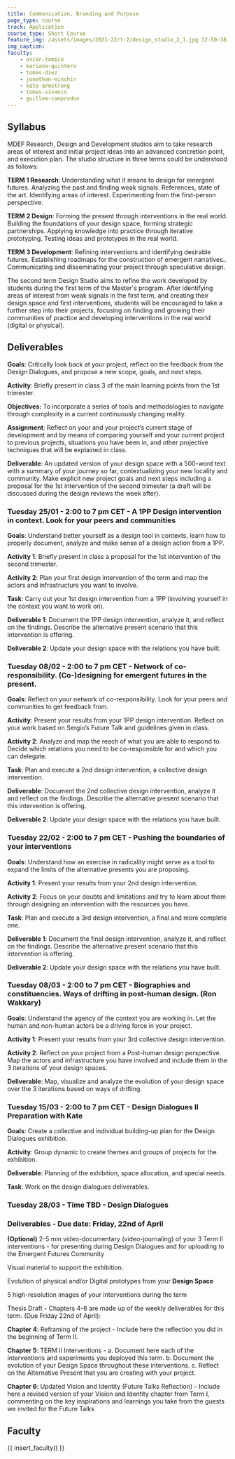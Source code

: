 ```yaml
---
title: Communication, Branding and Purpose
page_type: course
track: Application
course_type: Short Course
feature_img: /assets/images/2021-22/t-2/design_studio_2_1.jpg 12-50-38-702.jpg
img_caption: 
faculty: 
    - oscar-tomico
    - mariana-quintero
    - tomas-diez
    - jonathan-minchin
    - kate-armstrong
    - tomas-vivanco
    - guillem-camprodon
---
```


## Syllabus

MDEF Research, Design and Development studios aim to take research areas of interest and initial project ideas into an advanced concretion point, and execution plan. The studio structure in three terms could be understood as follows:

**TERM 1 Research**: Understanding what it means to design for emergent futures. Analyzing the past and finding weak signals. References, state of the art. Identifying areas of interest. Experimenting from the first-person perspective.

**TERM 2 Design**: Forming the present through interventions in the real world. Building the foundations of your design space, forming strategic partnerships. Applying knowledge into practice through iterative prototyping. Testing ideas and prototypes in the real world.

**TERM 3 Development**: Refining interventions and identifying desirable futures. Establishing roadmaps for the construction of emergent narratives.. Communicating and disseminating your project through speculative design.

The second term Design Studio aims to refine the work developed by students during the first term of the Master's program. After identifying areas of interest from weak signals in the first term, and creating their design space and first interventions, students will be encouraged to take a further step into their projects, focusing on finding and growing their communities of practice and developing interventions in the real world (digital or physical).

## Deliverables

**Goals**: Critically look back at your project, reflect on the feedback from the Design Dialogues, and propose a new scope, goals, and next steps.

**Activity**: Briefly present in class 3 of the main learning points from the 1st trimester.

**Objectives:** To incorporate a series of tools and methodologies to navigate through complexity in a current continuously changing reality.

**Assignment**: Reflect on your and your project’s current stage of development and by means of comparing yourself and your current project to previous projects, situations you have been in, and other projective techniques that will be explained in class.

**Deliverable**: An updated version of your design space with a 500-word text with a summary of your journey so far, contextualizing your new locality and community. Make explicit new project goals and next steps including a proposal for the 1st intervention of the second trimester (a draft will be discussed during the design reviews the week after).

### Tuesday 25/01 - 2:00 to 7 pm CET - A 1PP Design intervention in context. Look for your peers and communities

**Goals**: Understand better yourself as a design tool in contexts, learn how to properly document, analyze and make sense of a design action from a 1PP.  

**Activity 1**: Briefly present in class a proposal for the 1st intervention of the second trimester.

**Activity 2**: Plan your first design intervention of the term and map the actors and infrastructure you want to involve.

**Task**: Carry out your 1st design intervention from a 1PP (involving yourself in the context you want to work on).

**Deliverable 1**: Document the 1PP design intervention, analyze it, and reflect on the findings. Describe the alternative present scenario that this intervention is offering.

**Deliverable 2**: Update your design space with the relations you have built.

### Tuesday 08/02 - 2:00 to 7 pm CET - Network of co-responsibility. (Co-)designing for emergent futures in the present.     

**Goals**: Reflect on your network of co-responsibility. Look for your peers and communities to get feedback from.

**Activity**: Present your results from your 1PP design intervention. Reflect on your work based on Sergio’s Future Talk and guidelines given in class.

**Activity 2**:  Analyze and map the reach of what you are able to respond to. Decide which relations you need to be co-responsible for and which you can delegate.

**Task**: Plan and execute a 2nd design intervention, a collective design intervention.

**Deliverable**: Document the 2nd collective design intervention, analyze it and reflect on the findings. Describe the alternative present scenario that this intervention is offering.

**Deliverable 2**: Update your design space with the relations you have built.

### Tuesday 22/02 - 2:00 to 7 pm CET - Pushing the boundaries of your interventions

**Goals**: Understand how an exercise in radicality might serve as a tool to expand the limits of the alternative presents you are proposing.

**Activity 1**: Present your results from your 2nd design intervention.

**Activity 2**: Focus on your doubts and limitations and try to learn about them through designing an intervention with the resources you have.

**Task**: Plan and execute a 3rd design intervention, a final and more complete one.

**Deliverable 1**: Document the final design intervention, analyze it, and reflect on the findings. Describe the alternative present scenario that this intervention is offering.

**Deliverable 2**: Update your design space with the relations you have built.


### Tuesday 08/03 - 2:00 to 7 pm CET - Biographies and constituencies. Ways of drifting in post-human design. (Ron Wakkary)

**Goals**: Understand the agency of the context you are working in. Let the human and non-human actors be a driving force in your project.

**Activity 1**: Present your results from your 3rd collective design intervention.

**Activity 2**: Reflect on your project from a Post-human design perspective. Map the actors and infrastructure you have involved and include them in the 3 iterations of your design spaces.

**Deliverable**: Map, visualize and analyze the evolution of your design space over the 3 iterations based on ways of drifting.

### Tuesday 15/03 - 2:00 to 7 pm CET - Design Dialogues II Preparation with Kate

**Goals**: Create a collective and individual building-up plan for the Design Dialogues exhibition.

**Activity**: Group dynamic to create themes and groups of projects for the exhibition.

**Deliverable**: Planning of the exhibition, space allocation, and special needs.

**Task**: Work on the design dialogues deliverables.

### Tuesday 28/03 - Time TBD - Design Dialogues


### Deliverables - Due date: Friday, 22nd of April

**(Optional)** 2-5 min video-documentary (video-journaling) of your 3 Term II interventions - for presenting during Design Dialogues and for uploading to the Emergent Futures Community

Visual material to support the exhibition.

Evolution of physical and/or Digital prototypes from your **Design Space**

5 high-resolution images of your interventions during the term

Thesis Draft - Chapters 4-6 are made up of the weekly deliverables for this term. (Due Friday 22nd of April):

**Chapter 4**: Reframing of the project - Include here the reflection you did in the beginning of Term II.

**Chapter 5**: TERM II Interventions - a. Document here each of the interventions and experiments you deployed this term. b. Document the evolution of your Design Space throughout these interventions. c. Reflect on the Alternative Present that you are creating with your project.

**Chapter 6**: Updated Vision and Identity (Future Talks Reflection) - Include here a revised version of your Vision and Identity chapter from Term I, commenting on the key inspirations and learnings you take from the guests we invited for the Future Talks

## Faculty

{{ insert_faculty() }}